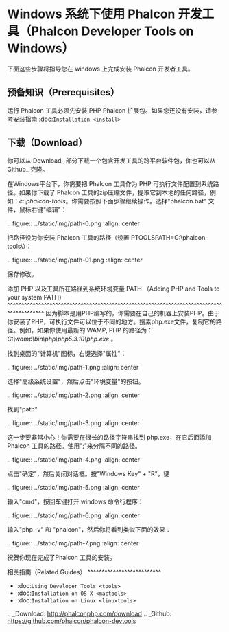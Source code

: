 Windows 系统下使用 Phalcon 开发工具（Phalcon Developer Tools on Windows）
=========================================================================

下面这些步骤将指导您在 windows 上完成安装 Phalcon 开发者工具。

预备知识（Prerequisites）
-------------------------
运行 Phalcon 工具必须先安装 PHP Phalcon 扩展包。如果您还没有安装，请参考安装指南 :doc:`Installation <install>`

下载（Download）
----------------
你可以从 Download_ 部分下载一个包含开发工具的跨平台软件包，你也可以从 Github_ 克隆。

在Windows平台下，你需要把 Phalcon 工具作为 PHP 可执行文件配置到系统路径。如果你下载了 Phalcon 工具的zip压缩文件，提取它到本地的任何路径，例如：*c:\\phalcon-tools*。你需要按照下面步骤继续操作。选择"phalcon.bat" 文件，鼠标右键"编辑"：

.. figure:: ../static/img/path-0.png
   :align: center

把路径设为你安装 Phalcon 工具的路径（设置 PTOOLSPATH=C:\phalcon-tools\）：

.. figure:: ../static/img/path-01.png
   :align: center

保存修改。

添加 PHP 以及工具所在路径到系统环境变量 PATH （Adding PHP and Tools to your system PATH）
^^^^^^^^^^^^^^^^^^^^^^^^^^^^^^^^^^^^^^^^^^^^^^^^^^^^^^^^^^^^^^^^^^^^^^^^^^^^^^^^^^^^^^^^^
因为脚本是用PHP编写的，你需要在自己的机器上安装PHP。由于你安装了PHP，可执行文件可以位于不同的地方。搜索php.exe文件，复制它的路径。例如，如果你使用最新的 WAMP, PHP 的路径为： *C:\\wamp\bin\\php\\php5.3.10\\php.exe* 。

找到桌面的"计算机"图标，右键选择"属性"：

.. figure:: ../static/img/path-1.png
   :align: center

选择"高级系统设置"，然后点击"环境变量"的按钮。

.. figure:: ../static/img/path-2.png
   :align: center

找到"path"

.. figure:: ../static/img/path-3.png
   :align: center

这一步要非常小心！你需要在很长的路径字符串找到 php.exe，在它后面添加 Phalcon 工具的路径。使用";"来分隔不同的路径。

.. figure:: ../static/img/path-4.png
   :align: center

点击"确定"，然后关闭对话框。按"Windows Key" + "R"，键

.. figure:: ../static/img/path-5.png
   :align: center

输入"cmd"，按回车键打开 windows 命令行程序：

.. figure:: ../static/img/path-6.png
   :align: center

输入"php -v" 和 "phalcon"，然后你将看到类似下面的效果：

.. figure:: ../static/img/path-7.png
   :align: center

祝贺你现在完成了Phalcon 工具的安装。

相关指南（Related Guides）
^^^^^^^^^^^^^^^^^^^^^^^^^^
* :doc:`Using Developer Tools <tools>`
* :doc:`Installation on OS X <mactools>`
* :doc:`Installation on Linux <linuxtools>`

.. _Download: http://phalconphp.com/download
.. _Github: https://github.com/phalcon/phalcon-devtools
